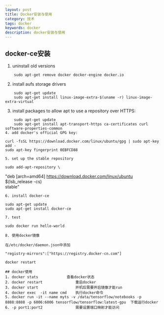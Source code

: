 ```yaml
---
layout: post
title: Docker安装与使用
category: 技术
tags: docker
keywords: docker
description: docker安装与使用
---
```


## docker-ce安装

1. uninstall old versions
```
	sudo apt-get remove docker docker-engine docker.io
```
2. install aufs storage drivers
```
	sudo apt-get update
	sudo apt-get install linux-image-extra-$(uname -r) linux-image-extra-virtual
```
3. install packages to allow apt to use a repository over HTTPS:
```
	sudo apt-get update
	sudo apt-get install apt-transport-https ca-certificates curl software-properties-common
4. add docker's official GPG key:
```
	curl -fsSL https://download.docker.com/linux/ubuntu/gpg | sudo apt-key add -
	sudo apt-key fingerprint 0EBFCD88
```
5. set up the stable repository
```
	sudo add-apt-repository \
   "deb [arch=amd64] https://download.docker.com/linux/ubuntu \
   $(lsb_release -cs) \
   stable"
```
6. install docker-ce
```
	sudo apt-get update
	sudo apt-get install docker-ce
```
7. test
```
	sudo docker run hello-world
```
8. 使用docker镜像

在/etc/docker/daemon.json中添加

"registry-mirrors":["https://registry.docker-cn.com"]

docker restart

## docker使用
1. docker stats				查看docker状态
2. docker restart				重启docker
3. docker start 				开机后需要开启镜像才能run
4. docker exec	-it name cmd	执行docker命令
5. docker run -it --name myts -v /data/tensorflow/notebooks -p 8888:8888 -p 6006:6006 tensorflow/tensorflow:latest-gpu	下载运行docker
6. -p port1:port2				需要设置端口映射才能访问		